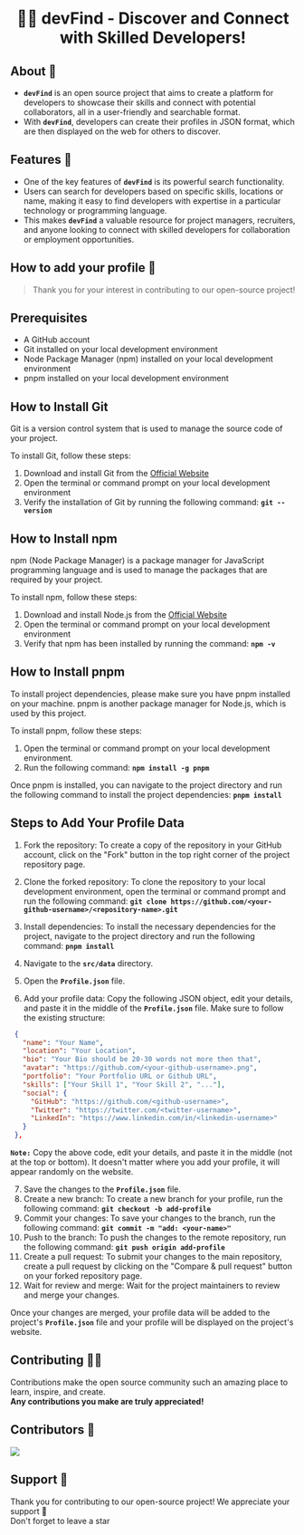 <div align="center">
<h1>👩‍💻 devFind - Discover and Connect with Skilled Developers!</h1>
</div>

## About 🚀

- **`devFind`** is an open source project that aims to create a platform for developers to showcase their skills and connect with potential collaborators, all in a user-friendly and searchable format.
- With **`devFind`**, developers can create their profiles in JSON format, which are then displayed on the web for others to discover.

## Features 💪

- One of the key features of **`devFind`** is its powerful search functionality.
- Users can search for developers based on specific skills, locations or name, making it easy to find developers with expertise in a particular technology or programming language.
- This makes **`devFind`** a valuable resource for project managers, recruiters, and anyone looking to connect with skilled developers for collaboration or employment opportunities.

## How to add your profile 🤔

> Thank you for your interest in contributing to our open-source project! <br>

## Prerequisites
- A GitHub account
- Git installed on your local development environment
- Node Package Manager (npm) installed on your local development environment
- pnpm installed on your local development environment

## How to Install Git
Git is a version control system that is used to manage the source code of your project.

To install Git, follow these steps:
1. Download and install Git from the [Official Website](https://git-scm.com/downloads)
2. Open the terminal or command prompt on your local development environment
3. Verify the installation of Git by running the following command: 
**`git --version`**

## How to Install npm
npm (Node Package Manager) is a package manager for JavaScript programming language and is used to manage the packages that are required by your project. 

To install npm, follow these steps:
1. Download and install Node.js from the [Official Website](https://nodejs.org/en/download/)
2. Open the terminal or command prompt on your local development environment
3. Verify that npm has been installed by running the command: **`npm -v`**

## How to Install pnpm
To install project dependencies, please make sure you have pnpm installed on your machine. pnpm is another package manager for Node.js, which is used by this project.

To install pnpm, follow these steps:
1. Open the terminal or command prompt on your local development environment.
2. Run the following command: **`npm install -g pnpm`**

Once pnpm is installed, you can navigate to the project directory and run the following command to install the project dependencies: **`pnpm install`**


## Steps to Add Your Profile Data

1. Fork the repository: To create a copy of the repository in your GitHub account, click on the "Fork" button in the top right corner of the project repository page.
2. Clone the forked repository: To clone the repository to your local development environment, open the terminal or command prompt and run the following command: 
**`git clone https://github.com/<your-github-username>/<repository-name>.git`**

3. Install dependencies: To install the necessary dependencies for the project, navigate to the project directory and run the following command: 
**`pnpm install`**
4. Navigate to the **`src/data`** directory.
5. Open the **`Profile.json`** file.
6. Add your profile data: Copy the following JSON object, edit your details, and paste it in the middle of the **`Profile.json`** file. Make sure to follow the existing structure: 

  ```json
   {
     "name": "Your Name",
     "location": "Your Location",
     "bio": "Your Bio should be 20-30 words not more then that",
     "avatar": "https://github.com/<your-github-username>.png",
     "portfolio": "Your Portfolio URL or Github URL",
     "skills": ["Your Skill 1", "Your Skill 2", "..."],
     "social": {
       "GitHub": "https://github.com/<github-username>",
       "Twitter": "https://twitter.com/<twitter-username>",
       "LinkedIn": "https://www.linkedin.com/in/<linkedin-username>"
     }
   },
   ```

   **`Note:`** Copy the above code, edit your details, and paste it in the middle (not at the top or bottom). It doesn't matter where you add your profile, it will appear randomly on the website.

7. Save the changes to the **`Profile.json`** file.
8. Create a new branch: To create a new branch for your profile, run the following command:
**`git checkout -b add-profile`**
9. Commit your changes: To save your changes to the branch, run the following command: 
**`git commit -m "add: <your-name>"`**
10. Push to the branch: To push the changes to the remote repository, run the following command: 
**`git push origin add-profile`**
11. Create a pull request: To submit your changes to the main repository, create a pull request by clicking on the "Compare & pull request" button on your forked repository page.
12. Wait for review and merge: Wait for the project maintainers to review and merge your changes.


Once your changes are merged, your profile data will be added to the project's **`Profile.json`** file and your profile will be displayed on the project's website.

## Contributing 👨‍💻

Contributions make the open source community such an amazing place to learn, inspire, and create. <br>
**Any contributions you make are truly appreciated!**

## Contributors 🤝

<a href="https://github.com/shyamtawli/devFind/graphs/contributors">
  <img src="https://contrib.rocks/image?repo=shyamtawli/devFind" />
</a>

## Support 🙏

Thank you for contributing to our open-source project! We appreciate your support 🚀 <br>
Don't forget to leave a star
